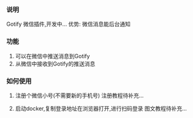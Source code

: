 ### 说明

Gotify 微信插件,开发中...
优势: 微信消息能后台通知

### 功能
1. 可以在微信中推送消息到Gotify
2. 从微信中接收到Gotify的推送消息


### 如何使用
1. 注册个微信小号(不需要新的手机号)
注册教程待补充...

2. 启动docker,复制登录地址在浏览器打开,进行扫码登录
图文教程待补充...